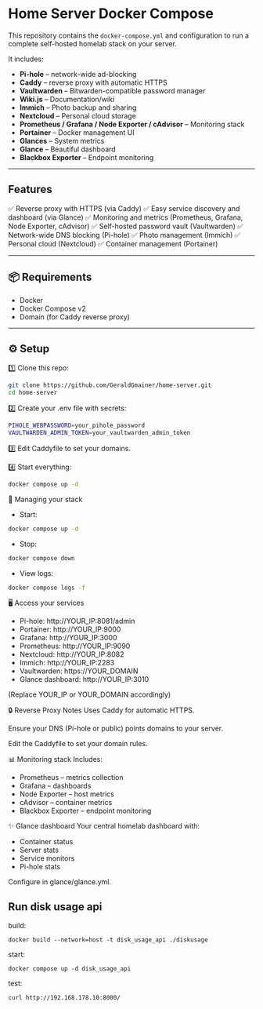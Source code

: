 # Home Server Docker Compose

This repository contains the `docker-compose.yml` and configuration to run a complete self-hosted homelab stack on your server.

It includes:

- **Pi-hole** – network-wide ad-blocking
- **Caddy** – reverse proxy with automatic HTTPS
- **Vaultwarden** – Bitwarden-compatible password manager
- **Wiki.js** – Documentation/wiki
- **Immich** – Photo backup and sharing
- **Nextcloud** – Personal cloud storage
- **Prometheus / Grafana / Node Exporter / cAdvisor** – Monitoring stack
- **Portainer** – Docker management UI
- **Glances** – System metrics
- **Glance** – Beautiful dashboard
- **Blackbox Exporter** – Endpoint monitoring

---

## Features

✅ Reverse proxy with HTTPS (via Caddy)
✅ Easy service discovery and dashboard (via Glance)
✅ Monitoring and metrics (Prometheus, Grafana, Node Exporter, cAdvisor)
✅ Self-hosted password vault (Vaultwarden)
✅ Network-wide DNS blocking (Pi-hole)
✅ Photo management (Immich)
✅ Personal cloud (Nextcloud)
✅ Container management (Portainer)

---

## 📦 Requirements

- Docker
- Docker Compose v2
- Domain (for Caddy reverse proxy)

---

## ⚙️ Setup

1️⃣ Clone this repo:

```bash
git clone https://github.com/GeraldGmainer/home-server.git
cd home-server
```

2️⃣ Create your .env file with secrets:

```bash
PIHOLE_WEBPASSWORD=your_pihole_password
VAULTWARDEN_ADMIN_TOKEN=your_vaultwarden_admin_token
```

3️⃣ Edit Caddyfile to set your domains.

4️⃣ Start everything:

```bash
docker compose up -d
```

🚀 Managing your stack

- Start:

```bash
docker compose up -d
```

- Stop:

```bash
docker compose down
```

- View logs:

```bash
docker compose logs -f
```

🖥️ Access your services

- Pi-hole: http://YOUR_IP:8081/admin
- Portainer: http://YOUR_IP:9000
- Grafana: http://YOUR_IP:3000
- Prometheus: http://YOUR_IP:9090
- Nextcloud: http://YOUR_IP:8082
- Immich: http://YOUR_IP:2283
- Vaultwarden: https://YOUR_DOMAIN
- Glance dashboard: http://YOUR_IP:3010

(Replace YOUR_IP or YOUR_DOMAIN accordingly)

🔒 Reverse Proxy Notes
Uses Caddy for automatic HTTPS.

Ensure your DNS (Pi-hole or public) points domains to your server.

Edit the Caddyfile to set your domain rules.

📊 Monitoring stack
Includes:

- Prometheus – metrics collection
- Grafana – dashboards
- Node Exporter – host metrics
- cAdvisor – container metrics
- Blackbox Exporter – endpoint monitoring

✨ Glance dashboard
Your central homelab dashboard with:

- Container status
- Server stats
- Service monitors
- Pi-hole stats

Configure in glance/glance.yml.

## Run disk usage api

build:

```
docker build --network=host -t disk_usage_api ./diskusage
```

start:

```
docker compose up -d disk_usage_api
```

test:

```
curl http://192.168.178.10:8000/

```
